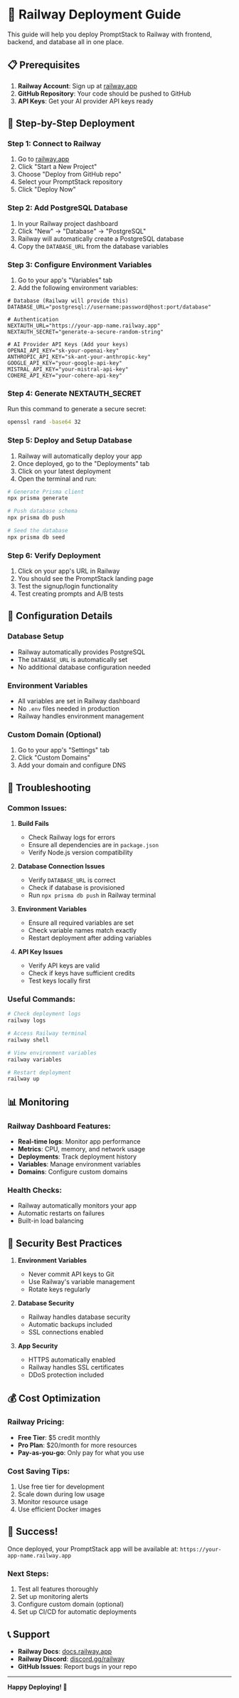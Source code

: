 # 🚀 Railway Deployment Guide

This guide will help you deploy PromptStack to Railway with frontend, backend, and database all in one place.

## 📋 Prerequisites

1. **Railway Account**: Sign up at [railway.app](https://railway.app)
2. **GitHub Repository**: Your code should be pushed to GitHub
3. **API Keys**: Get your AI provider API keys ready

## 🎯 Step-by-Step Deployment

### **Step 1: Connect to Railway**

1. Go to [railway.app](https://railway.app)
2. Click "Start a New Project"
3. Choose "Deploy from GitHub repo"
4. Select your PromptStack repository
5. Click "Deploy Now"

### **Step 2: Add PostgreSQL Database**

1. In your Railway project dashboard
2. Click "New" → "Database" → "PostgreSQL"
3. Railway will automatically create a PostgreSQL database
4. Copy the `DATABASE_URL` from the database variables

### **Step 3: Configure Environment Variables**

1. Go to your app's "Variables" tab
2. Add the following environment variables:

```env
# Database (Railway will provide this)
DATABASE_URL="postgresql://username:password@host:port/database"

# Authentication
NEXTAUTH_URL="https://your-app-name.railway.app"
NEXTAUTH_SECRET="generate-a-secure-random-string"

# AI Provider API Keys (Add your keys)
OPENAI_API_KEY="sk-your-openai-key"
ANTHROPIC_API_KEY="sk-ant-your-anthropic-key"
GOOGLE_API_KEY="your-google-api-key"
MISTRAL_API_KEY="your-mistral-api-key"
COHERE_API_KEY="your-cohere-api-key"
```

### **Step 4: Generate NEXTAUTH_SECRET**

Run this command to generate a secure secret:
```bash
openssl rand -base64 32
```

### **Step 5: Deploy and Setup Database**

1. Railway will automatically deploy your app
2. Once deployed, go to the "Deployments" tab
3. Click on your latest deployment
4. Open the terminal and run:

```bash
# Generate Prisma client
npx prisma generate

# Push database schema
npx prisma db push

# Seed the database
npx prisma db seed
```

### **Step 6: Verify Deployment**

1. Click on your app's URL in Railway
2. You should see the PromptStack landing page
3. Test the signup/login functionality
4. Test creating prompts and A/B tests

## 🔧 Configuration Details

### **Database Setup**
- Railway automatically provides PostgreSQL
- The `DATABASE_URL` is automatically set
- No additional database configuration needed

### **Environment Variables**
- All variables are set in Railway dashboard
- No `.env` files needed in production
- Railway handles environment management

### **Custom Domain (Optional)**
1. Go to your app's "Settings" tab
2. Click "Custom Domains"
3. Add your domain and configure DNS

## 🚨 Troubleshooting

### **Common Issues:**

1. **Build Fails**
   - Check Railway logs for errors
   - Ensure all dependencies are in `package.json`
   - Verify Node.js version compatibility

2. **Database Connection Issues**
   - Verify `DATABASE_URL` is correct
   - Check if database is provisioned
   - Run `npx prisma db push` in Railway terminal

3. **Environment Variables**
   - Ensure all required variables are set
   - Check variable names match exactly
   - Restart deployment after adding variables

4. **API Key Issues**
   - Verify API keys are valid
   - Check if keys have sufficient credits
   - Test keys locally first

### **Useful Commands:**

```bash
# Check deployment logs
railway logs

# Access Railway terminal
railway shell

# View environment variables
railway variables

# Restart deployment
railway up
```

## 📊 Monitoring

### **Railway Dashboard Features:**
- **Real-time logs**: Monitor app performance
- **Metrics**: CPU, memory, and network usage
- **Deployments**: Track deployment history
- **Variables**: Manage environment variables
- **Domains**: Configure custom domains

### **Health Checks:**
- Railway automatically monitors your app
- Automatic restarts on failures
- Built-in load balancing

## 🔐 Security Best Practices

1. **Environment Variables**
   - Never commit API keys to Git
   - Use Railway's variable management
   - Rotate keys regularly

2. **Database Security**
   - Railway handles database security
   - Automatic backups included
   - SSL connections enabled

3. **App Security**
   - HTTPS automatically enabled
   - Railway handles SSL certificates
   - DDoS protection included

## 💰 Cost Optimization

### **Railway Pricing:**
- **Free Tier**: $5 credit monthly
- **Pro Plan**: $20/month for more resources
- **Pay-as-you-go**: Only pay for what you use

### **Cost Saving Tips:**
1. Use free tier for development
2. Scale down during low usage
3. Monitor resource usage
4. Use efficient Docker images

## 🎉 Success!

Once deployed, your PromptStack app will be available at:
`https://your-app-name.railway.app`

### **Next Steps:**
1. Test all features thoroughly
2. Set up monitoring alerts
3. Configure custom domain (optional)
4. Set up CI/CD for automatic deployments

## 📞 Support

- **Railway Docs**: [docs.railway.app](https://docs.railway.app)
- **Railway Discord**: [discord.gg/railway](https://discord.gg/railway)
- **GitHub Issues**: Report bugs in your repo

---

**Happy Deploying! 🚀** 